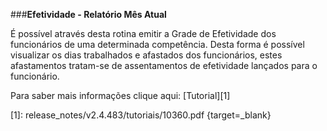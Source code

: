 ###**Efetividade - Relatório Mês Atual**

É possível através desta rotina emitir a Grade de Efetividade dos funcionários de uma determinada competência. Desta forma é possível visualizar os dias trabalhados e afastados dos funcionários, estes afastamentos tratam-se de assentamentos de efetividade lançados para o funcionário.

Para saber mais informações clique aqui: [Tutorial][1]

[1]: release_notes/v2.4.483/tutoriais/10360.pdf {target=_blank}
